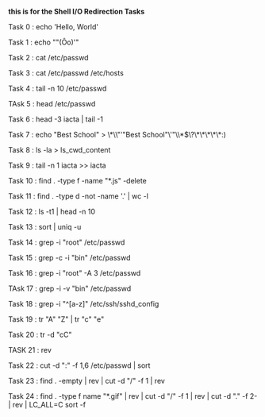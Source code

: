 **this is for the Shell I/O Redirection Tasks**

Task 0 : echo 'Hello, World'

Task 1 : echo "\"(Ôo)'"

Task 2 : cat /etc/passwd

Task 3 : cat /etc/passwd /etc/hosts                                                                                                                    

Task 4 : tail -n 10 /etc/passwd

TAsk 5 : head /etc/passwd

Task 6 : head -3 iacta | tail -1

Task 7 : echo "Best School" > \\\*\\\\"'\"Best School\"\\'"\\\\\*\$\\\?\\\*\\\*\\\*\\\*\\\*\:\)

Task 8 : ls -la > ls_cwd_content

Task 9 : tail -n 1 iacta >> iacta

Task 10 : find . -type f -name "*.js" -delete

Task 11 : find . -type d -not -name '.' | wc -l

Task 12 : ls -t1 | head -n 10

Task 13 : sort | uniq -u

Task 14 : grep -i "root" /etc/passwd

Task 15 : grep -c -i "bin" /etc/passwd

Task 16 : grep -i "root" -A 3 /etc/passwd

TAsk 17 : grep -i -v "bin" /etc/passwd

Task 18 : grep -i "^[a-z]" /etc/ssh/sshd_config

Task 19 : tr "A" "Z" | tr "c" "e"

Task 20 : tr -d "cC"

TASK 21 : rev

Task 22 : cut -d ":" -f 1,6 /etc/passwd | sort

Task 23 : find . -empty | rev | cut -d "/" -f 1 | rev

Task 24 : find . -type f name "*.gif" | rev | cut -d "/" -f 1 | rev | cut -d "." -f 2- | rev | LC_ALL=C sort -f


